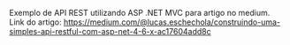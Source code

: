 Exemplo de API REST utilizando ASP .NET MVC para artigo no medium.<br>
Link do artigo: https://medium.com/@lucas.eschechola/construindo-uma-simples-api-restful-com-asp-net-4-6-x-ac17604add8c

